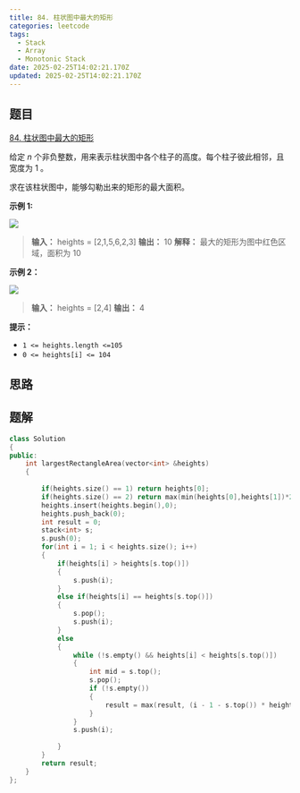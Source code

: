 ```yaml
---
title: 84. 柱状图中最大的矩形
categories: leetcode
tags: 
  - Stack
  - Array
  - Monotonic Stack
date: 2025-02-25T14:02:21.170Z
updated: 2025-02-25T14:02:21.170Z
---
```


<!--more-->

## 题目

[84. 柱状图中最大的矩形](https://leetcode.cn/problems/largest-rectangle-in-histogram)

给定 _n_ 个非负整数，用来表示柱状图中各个柱子的高度。每个柱子彼此相邻，且宽度为 1 。

求在该柱状图中，能够勾勒出来的矩形的最大面积。

**示例 1:**

![](https://assets.leetcode.com/uploads/2021/01/04/histogram.jpg)

> 
> 
> **输入：** heights = [2,1,5,6,2,3]
> **输出：** 10
> **解释：** 最大的矩形为图中红色区域，面积为 10
> 

**示例 2：**

![](https://assets.leetcode.com/uploads/2021/01/04/histogram-1.jpg)

> 
> 
> **输入：** heights = [2,4]
> **输出：** 4

**提示：**

  * `1 <= heights.length <=105`
  * `0 <= heights[i] <= 104`



## 思路


## 题解

```cpp
class Solution
{
public:
    int largestRectangleArea(vector<int> &heights)
    {
        
        if(heights.size() == 1) return heights[0];
        if(heights.size() == 2) return max(min(heights[0],heights[1])*2,max(heights[0],heights[1]));
        heights.insert(heights.begin(),0);
        heights.push_back(0);
        int result = 0;
        stack<int> s;
        s.push(0);
        for(int i = 1; i < heights.size(); i++)
        {
            if(heights[i] > heights[s.top()])
            {
                s.push(i);
            }
            else if(heights[i] == heights[s.top()])
            {
                s.pop();
                s.push(i);
            }
            else
            {
                while (!s.empty() && heights[i] < heights[s.top()])
                {
                    int mid = s.top();
                    s.pop();
                    if (!s.empty())
                    {
                        result = max(result, (i - 1 - s.top()) * heights[mid]);
                    } 
                }
                s.push(i);
                    
            }
        }
        return result;
    }
};
```

